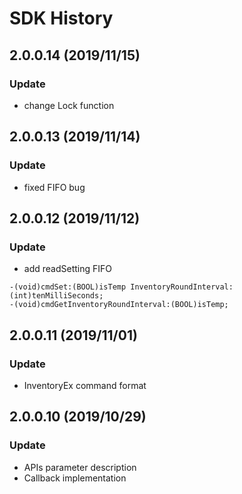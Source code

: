 SDK History
===========

2.0.0.14 (2019/11/15)
---------------------

### Update

- change Lock function

2.0.0.13 (2019/11/14)
---------------------

### Update

- fixed FIFO bug
	

2.0.0.12 (2019/11/12)
---------------------

### Update

-	add readSetting FIFO

```
-(void)cmdSet:(BOOL)isTemp InventoryRoundInterval:(int)tenMilliSeconds;
-(void)cmdGetInventoryRoundInterval:(BOOL)isTemp;
```


2.0.0.11 (2019/11/01)
---------------------

### Update

-	InventoryEx command format

2.0.0.10 (2019/10/29)
---------------------

### Update

-	APIs parameter description
-	Callback implementation
